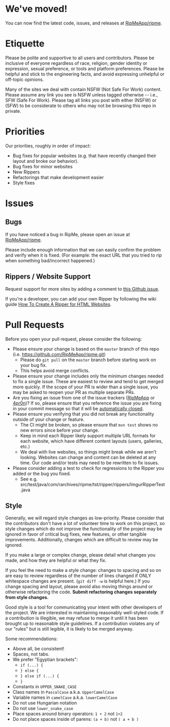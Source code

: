 # We've moved!

You can now find the latest code, issues, and releases at [RipMeApp/ripme](https://github.com/RipMeApp/ripme/).


# Etiquette

Please be polite and supportive to all users and contributors. Please be inclusive of everyone regardless of race, religion, gender identity or expression, sexual preference, or tools and platform preferences. Please be helpful and stick to the engineering facts, and avoid expressing unhelpful or off-topic opinions.

Many of the sites we deal with contain NSFW (Not Safe For Work) content. Please assume any link you see is NSFW unless tagged otherwise -- i.e., SFW (Safe For Work). Please tag all links you post with either (NSFW) or (SFW) to be considerate to others who may not be browsing this repo in private.


# Priorities

Our priorities, roughly in order of impact:

* Bug fixes for popular websites (e.g. that have recently changed their layout and broke our behavior).
* Bug fixes for minor websites
* New Rippers
* Refactorings that make development easier
* Style fixes


# Issues

## Bugs

If you have noticed a bug in RipMe, please open an issue at [RipMeApp/ripme](https://github.com/RipMeApp/ripme/issues/new).

Please include enough information that we can easily confirm the problem and verify when it is fixed. (For example: the exact URL that you tried to rip when something bad/incorrect happened.)


## Rippers / Website Support

Request support for more sites by adding a comment to [this Github issue](https://github.com/4pr0n/ripme/issues/502).

If you're a developer, you can add your own Ripper by following the wiki guide
[How To Create A Ripper for HTML Websites](https://github.com/ripmeapp/ripme/wiki/How-To-Create-A-Ripper-for-HTML-websites).


# Pull Requests

Before you open your pull request, please consider the following:

* Please ensure your change is based on the `master` branch of this repo (i.e. https://github.com/RipMeApp/ripme.git)
  * Please do `git pull` on the `master` branch before starting work on your bug fix.
  * This helps avoid merge conflicts.
* Please ensure your change includes only the minimum changes needed to fix a single issue. These are easiest to review and tend to get merged more quickly. If the scope of your PR is wider than a single issue, you may be asked to reopen your PR as multiple separate PRs.
* Are you fixing an issue from one of the issue trackers ([RipMeApp](https://github.com/RipMeApp/ripme/issues) or [4pr0n](https://github.com/4pr0n/ripme/issues))? If so, please ensure that you reference the issue you are fixing in your commit message so that it will be [automatically closed](https://help.github.com/articles/closing-issues-via-commit-messages/).
* Please ensure you verifying that you did not break any functionality outside of your change or feature.
  * The CI might be broken, so please ensure that `mvn test` shows no new errors since before your change.
  * Keep in mind each Ripper likely support multiple URL formats for each website, which have different content layouts (users, galleries, etc.)
  * We deal with live websites, so things might break while we aren't looking. Websites can change and content can be deleted at any time. Our code and/or tests may need to be rewritten to fix issues.
* Please consider adding a test to check for regressions to the Ripper you added or the bug you fixed.
  * See e.g. src/test/java/com/rarchives/ripme/tst/ripper/rippers/ImgurRipperTest.java


## Style

Generally, we will regard style changes as low-priority. Please consider that the contributors don't have a lot of volunteer time to work on this project, so style changes which do not improve the functionality of the project may be ignored in favor of critical bug fixes, new features, or other tangible improvements. Additionally, changes which are difficult to review may be ignored.

If you make a large or complex change, please detail what changes you made, and how they are helpful or what they fix.

If you feel the need to make a style change: changes to spacing and so on are easy to review regardless of the number of lines changed if ONLY whitespace changes are present. (`git diff -w` is helpful here.) If you change spacing and layout, please avoid also moving things around or otherwise refactoring the code. **Submit refactoring changes separately from style changes.**

Good style is a tool for communicating your intent with other developers of the project. We are interested in maintaining reasonably well-styled code. If a contribution is illegible, we may refuse to merge it until it has been brought up to reasonable style guidelines. If a contribution violates any of our "rules" but is still legible, it is likely to be merged anyway.

Some recommendations:

* Above all, be consistent!
* Spaces, not tabs.
* We prefer "Egyptian brackets":
  * `if (...) {`
  * `} else {`
  * `} else if (...) {`
  * `}`
* Constants in `UPPER_SNAKE_CASE`
* Class names in `PascalCase` a.k.a. `UpperCamelCase`
* Variable names in `camelCase` a.k.a. `lowerCamelCase`
* Do not use Hungarian notation
* Do not use `lower_snake_case`
* Place spaces around binary operators: `1 + 2` not `1+2`
* Do not place spaces inside of parens: `(a + b)` not `( a + b )`
